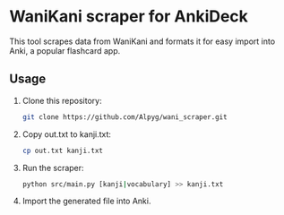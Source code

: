 # WaniKani scraper for AnkiDeck

This tool scrapes data from WaniKani and formats it for easy import into Anki, a popular flashcard app.

## Usage

1. Clone this repository:
   ```bash
   git clone https://github.com/Alpyg/wani_scraper.git
   ```
1. Copy out.txt to kanji.txt:
   ```bash
   cp out.txt kanji.txt
   ```
1. Run the scraper:
   ```bash
   python src/main.py [kanji|vocabulary] >> kanji.txt
   ```
1. Import the generated file into Anki.
